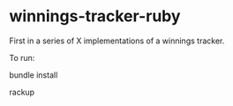 winnings-tracker-ruby
=====================

First in a series of X implementations of a winnings tracker.

To run:

bundle install

rackup
